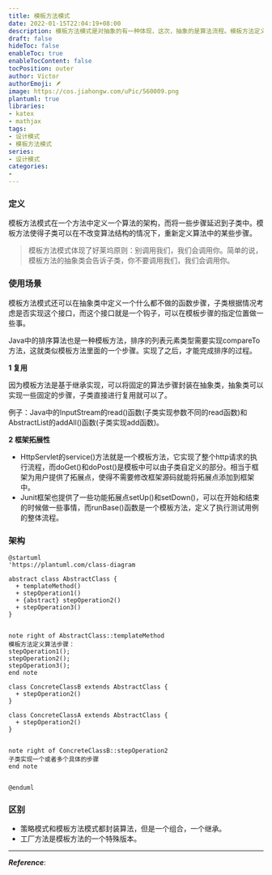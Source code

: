 ```yaml
---
title: 模板方法模式
date: 2022-01-15T22:04:19+08:00
description: 模板方法模式是对抽象的有一种体现，这次，抽象的是算法流程。模板方法定义了一个算法的步骤，将允许子类为一个或者多个步骤提供实现。
draft: false
hideToc: false
enableToc: true
enableTocContent: false
tocPosition: outer
author: Victor
authorEmoji: 🪶
image: https://cos.jiahongw.com/uPic/560009.png
plantuml: true
libraries:
- katex
- mathjax
tags:
- 设计模式
- 模板方法模式
series:
- 设计模式
categories:
-
---
```




<!--TemplateMethodPattern-->

### 定义

模板方法模式在一个方法中定义一个算法的架构，而将一些步骤延迟到子类中。模板方法使得子类可以在不改变算法结构的情况下，重新定义算法中的某些步骤。

> 模板方法模式体现了好莱坞原则：别调用我们，我们会调用你。简单的说，模板方法的抽象类会告诉子类，你不要调用我们，我们会调用你。

### 使用场景

模板方法模式还可以在抽象类中定义一个什么都不做的函数步骤，子类根据情况考虑是否实现这个接口，而这个接口就是一个钩子，可以在模板步骤的指定位置做一些事。

Java中的排序算法也是一种模板方法，排序的列表元素类型需要实现compareTo方法，这就类似模板方法里面的一个步骤。实现了之后，才能完成排序的过程。



**1 复用**

因为模板方法是基于继承实现，可以将固定的算法步骤封装在抽象类，抽象类可以实现一些固定的步骤，子类直接进行复用就可以了。

例子：Java中的InputStream的read()函数(子类实现参数不同的read函数)和AbstractList的addAll()函数(子类实现add函数)。

**2 框架拓展性**

- HttpServlet的service()方法就是一个模板方法，它实现了整个http请求的执行流程，而doGet()和doPost()是模板中可以由子类自定义的部分。相当于框架为用户提供了拓展点，使得不需要修改框架源码就能将拓展点添加到框架中。
- Junit框架也提供了一些功能拓展点setUp()和setDown()，可以在开始和结束的时候做一些事情，而runBase()函数是一个模板方法，定义了执行测试用例的整体流程。

### 架构

```plantuml
@startuml
'https://plantuml.com/class-diagram

abstract class AbstractClass {
  + templateMethod()
  + stepOperation1()
  + {abstract} stepOperation2()
  + stepOperation3()
}


note right of AbstractClass::templateMethod
模板方法定义算法步骤：
stepOperation1();
stepOperation2();
stepOperation3();
end note

class ConcreteClassB extends AbstractClass {
  + stepOperation2()
}

class ConcreteClassA extends AbstractClass {
  + stepOperation2()
}


note right of ConcreteClassB::stepOperation2
子类实现一个或者多个具体的步骤
end note


@enduml
```



### 区别

- 策略模式和模板方法模式都封装算法，但是一个组合，一个继承。
- 工厂方法是模板方法的一个特殊版本。



---

***Reference***:

